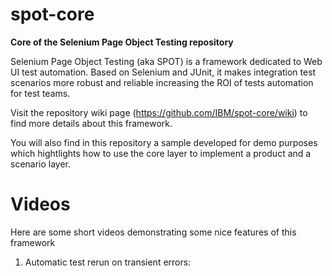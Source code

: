 # spot-core
<b>Core of the Selenium Page Object Testing repository</b>

Selenium Page Object Testing (aka SPOT) is a framework dedicated to Web UI test automation. Based on Selenium and JUnit, it makes integration test scenarios more robust and reliable increasing the ROI of tests automation for test teams.

Visit the repository wiki page (https://github.com/IBM/spot-core/wiki) to find more details about this framework.

You will also find in this repository a sample developed for demo purposes which hightlights how to use the core layer to implement a product and a scenario layer.

# Videos
Here are some short videos demonstrating some nice features of this framework
1. Automatic test rerun on transient errors: 
